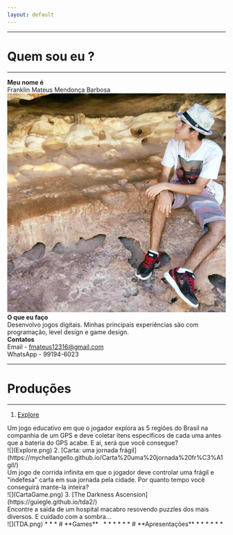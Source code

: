 ```yaml
---  
layout: default
---  
```

* * *
# **Quem sou eu** ?  
 * * *  
 **Meu nome é**  
 Franklin Mateus Mendonça Barbosa  
![](WWW.jpg)  
 **O que eu faço**  
 Desenvolvo jogos digitais. Minhas principais experiências são com programação, level design e game design.  
 **Contatos**  
 Email - fmateus12316@gmail.com  
 WhatsApp - 99194-6023  
 * * *  
# **Produções**  
 * * *  
 1. [Explore](https://thewordkh.github.io/Explore/)  
 <dt> Um jogo educativo em que o jogador explora as 5 regiões do Brasil na companhia de um GPS e deve coletar itens especificos de cada uma antes que a bateria do GPS acabe. E ai, será que você consegue?</dt>  
 ![](Explore.png)  
 2. [Carta: uma jornada frágil](https://mychellangello.github.io/Carta%20uma%20jornada%20fr%C3%A1gil/)  
 <dt> Um jogo de corrida infinita em que o jogador deve controlar uma frágil e "indefesa" carta em sua jornada pela cidade. Por quanto tempo você conseguirá mante-la inteira?</dt>  
 ![](CartaGame.png)   
 3. [The Darkness Ascension](https://guiegle.github.io/tda2/)  
 <dt> Encontre a saída de um hospital macabro resovendo puzzles dos mais diversos. E cuidado com a sombra...</dt>  
 ![](TDA.png)  
 * * *  
# **Games**  
 * * *  
 * * *  
# **Apresentações**  
 * * *  
 * * *  
